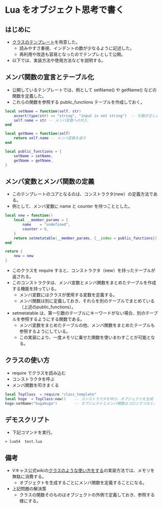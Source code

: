 # Lua をオブジェクト思考で書く

## はじめに

* [クラスのテンプレート](./class_template.lua)を用意した。
	* 読みやすさ重視、インデントの数が少なるように記述した。
	* 再利用や改造も容易となったのでテンプレとして公開。
* 以下では、実装方法や使用方法などを説明する。

## メンバ関数の宣言とテーブル化

* 公開しているテンプレートでは、例として setName() や getName() などの関数を定義した。
* これらの関数を参照する public_functions テーブルを作成しておく。

```lua
local setName = function(self, str)
	assert(type(str) == "string", "input is not string")  -- 引数が正しいかを確認
	self.name = str -- メンバ変数への代入
end

local getName = function(self)
	return self.name -- メンバ変数を返す
end

local public_functions = {
	setName = setName,
	getName = getName,
}
```

## メンバ変数とメンバ関数の定義

* このテンプレートのコアとなるのは、コンストラクタ(new）の定義方法である。
* 例として、メンバ変数に name と counter を持つこととした。

```lua
local new = function()
	local __member_params = {
		name    = "undefined",
		counter = 0,
	}
	return setmetatable(__member_params, {__index = public_functions})
end

return {
	new = new
}
```

* このクラスを require すると、コンストラクタ（new）を持ったテーブルが返される。
* このコンストラクタは、メンバ変数とメンバ関数をまとめたテーブルを作成する機能を持っている。
	* メンバ変数にはクラスが使用する変数を定義する。
	* メンバ関数は別に定義しておき、それらを別のテーブルでまとめている（上述のpublic_functions）。
* setmetatable は、第一引数のテーブルにキーワードがない場合、別のテーブルを参照するようにする関数である。
	* メンバ変数をまとめたテーブルの他、メンバ関数をまとめたテーブルも参照するようにしている。
	* この実装により、一度メモリに乗せた関数を使いまわすことが可能となる。


## クラスの使い方

* require でクラスを読み込む
* コンストラクタを呼ぶ
* メンバ関数を叩きまくる

```lua
local ToyClass  = require "class_template"
local hoge  = ToyClass:new()    -- コンストラクタを呼び、オブジェクトを生成
hoge:setName("hugahuga")        -- オブジェクトとメンバ関数はコロンでつなぐ。
```

## デモスクリプト

* 下記コマンドを実行。

```
> lua54  test.lua
```

## 備考

* Vキャス公式wikiの[クラスのような使い方をする](https://virtualcast.jp/wiki/vci/script/module)の実装方法では、メモリを無駄に消費する。
	* オブジェクトを生成するごとにメンバ関数を定義することになる。
* 上記問題の解決策
	* クラスの関数そのものはオブジェクトの外側で定義しておき、参照する様にする。
